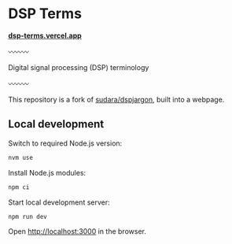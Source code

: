 # DSP Terms

**[dsp-terms.vercel.app](https://dsp-terms.vercel.app)**

〰️〰️〰️

Digital signal processing (DSP) terminology

〰️〰️〰️

This repository is a fork of [sudara/dspjargon](https://github.com/sudara/dspjargon), built into a webpage.

## Local development

Switch to required Node.js version:

```sh
nvm use
```

Install Node.js modules:

```sh
npm ci
```

Start local development server:

```sh
npm run dev
```

Open [http://localhost:3000](http://localhost:3000) in the browser.
